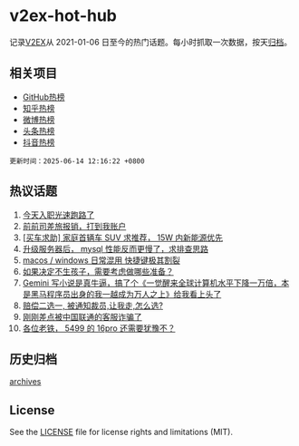 # v2ex-hot-hub

 记录[V2EX](https://www.v2ex.com/)从 2021-01-06 日至今的热门话题。每小时抓取一次数据，按天[归档](archives)。
 
 ## 相关项目

- [GitHub热榜](https://github.com/lonnyzhang423/github-hot-hub)
- [知乎热榜](https://github.com/lonnyzhang423/zhihu-hot-hub)
- [微博热榜](https://github.com/lonnyzhang423/weibo-hot-hub)
- [头条热榜](https://github.com/lonnyzhang423/toutiao-hot-hub)
- [抖音热榜](https://github.com/lonnyzhang423/douyin-hot-hub)


 `更新时间：2025-06-14 12:16:22 +0800`

## 热议话题

1. [今天入职光速跑路了](https://www.v2ex.com/t/1138378)
1. [前前司差旅报销，打到我账户](https://www.v2ex.com/t/1138438)
1. [[买车求助] 家庭首辆车 SUV 求推荐， 15W 内新能源优先](https://www.v2ex.com/t/1138412)
1. [升级服务器后， mysql 性能反而更慢了，求排查思路](https://www.v2ex.com/t/1138433)
1. [macos / windows 日常混用 快捷键极其割裂](https://www.v2ex.com/t/1138400)
1. [如果决定不生孩子，需要考虑做哪些准备？](https://www.v2ex.com/t/1138501)
1. [Gemini 写小说是真牛逼，搞了个《一觉醒来全球计算机水平下降一万倍，本是黑马程序员出身的我一越成为万人之上》给我看上头了](https://www.v2ex.com/t/1138419)
1. [赔偿二选一, 被通知裁员,让我走,怎么选?](https://www.v2ex.com/t/1138446)
1. [刚刚差点被中国联通的客服诈骗了](https://www.v2ex.com/t/1138431)
1. [各位老铁， 5499 的 16pro 还需要犹豫不？](https://www.v2ex.com/t/1138424)

## 历史归档

[archives](archives)

## License

See the [LICENSE](LICENSE) file for license rights and limitations (MIT).
